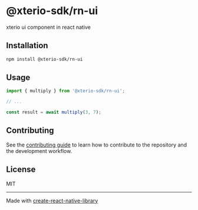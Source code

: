 # @xterio-sdk/rn-ui


xterio ui component in react native

## Installation

```sh
npm install @xterio-sdk/rn-ui
```

## Usage


```js
import { multiply } from '@xterio-sdk/rn-ui';

// ...

const result = await multiply(3, 7);
```


## Contributing

See the [contributing guide](CONTRIBUTING.md) to learn how to contribute to the repository and the development workflow.

## License

MIT

---

Made with [create-react-native-library](https://github.com/callstack/react-native-builder-bob)

